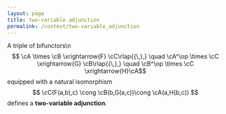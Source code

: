 ```yaml
---
layout: page
title: two-variable adjunction
permalink: /context/two-variable_adjunction
---
```

A triple of bifunctors\n$$ \cA \times \cB \xrightarrow{F} \cC\rlap{{\,},} \quad \cA^\op \times \cC \xrightarrow{G} \cB\rlap{{\,},} \quad \cB^\op \times \cC \xrightarrow{H}\cA$$ equipped with a natural isomorphism $$  \cC(F(a,b),c) \cong \cB(b,G(a,c))\cong \cA(a,H(b,c)) $$ defines a **two-variable adjunction**.
